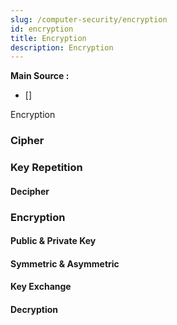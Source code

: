 ```yaml
---
slug: /computer-security/encryption
id: encryption
title: Encryption
description: Encryption
---
```


**Main Source :**

- []

Encryption

### Cipher

### Key Repetition

#### Decipher

### Encryption

#### Public & Private Key

#### Symmetric & Asymmetric

#### Key Exchange

#### Decryption
